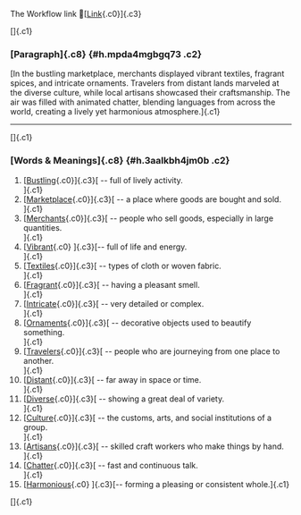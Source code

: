 The Workflow link
👏[[Link](https://www.google.com/url?q=http://www.google.com&sa=D&source=editors&ust=1760095343669069&usg=AOvVaw1lcn1btxDx6aJEDK50s6Qs){.c0}]{.c3}

[]{.c1}

### [Paragraph]{.c8} {#h.mpda4mgbgq73 .c2}

[In the bustling marketplace, merchants displayed vibrant textiles,
fragrant spices, and intricate ornaments. Travelers from distant lands
marveled at the diverse culture, while local artisans showcased their
craftsmanship. The air was filled with animated chatter, blending
languages from across the world, creating a lively yet harmonious
atmosphere.]{.c1}

------------------------------------------------------------------------

[]{.c1}

### [Words & Meanings]{.c8} {#h.3aalkbh4jm0b .c2}

1.  [[Bustling](https://www.google.com/url?q=http://www.google.com&sa=D&source=editors&ust=1760095343669653&usg=AOvVaw1qBsZ2gS8kH0tWcuRDdGkh){.c0}]{.c3}[ --
    full of lively activity.\
    ]{.c1}
2.  [[Marketplace](https://www.google.com/url?q=http://www.google.com&sa=D&source=editors&ust=1760095343669767&usg=AOvVaw2ANs3zdrbao3aONISvgxfx){.c0}]{.c3}[ --
    a place where goods are bought and sold.\
    ]{.c1}
3.  [[Merchants](https://www.google.com/url?q=http://www.google.com&sa=D&source=editors&ust=1760095343669875&usg=AOvVaw1cHrNq4GW7dCUiyN2i8VPd){.c0}]{.c3}[ --
    people who sell goods, especially in large quantities.\
    ]{.c1}
4.  [[Vibrant](https://www.google.com/url?q=http://www.google.com&sa=D&source=editors&ust=1760095343669990&usg=AOvVaw2OKlla2JwbjSm7JPgxdpyq){.c0}
    ]{.c3}[-- full of life and energy.\
    ]{.c1}
5.  [[Textiles](https://www.google.com/url?q=http://www.google.com&sa=D&source=editors&ust=1760095343670094&usg=AOvVaw2DCwieQpFoW6tM6_de0Yxn){.c0}]{.c3}[ --
    types of cloth or woven fabric.\
    ]{.c1}
6.  [[Fragrant](https://www.google.com/url?q=http://www.google.com&sa=D&source=editors&ust=1760095343670191&usg=AOvVaw1yLVIxNjfYUNCL3bAhPk4C){.c0}]{.c3}[ --
    having a pleasant smell.\
    ]{.c1}
7.  [[Intricate](https://www.google.com/url?q=http://www.google.com&sa=D&source=editors&ust=1760095343670280&usg=AOvVaw2vf6j6XRYrDuyfy0alYIjZ){.c0}]{.c3}[ --
    very detailed or complex.\
    ]{.c1}
8.  [[Ornaments](https://www.google.com/url?q=http://www.google.com&sa=D&source=editors&ust=1760095343670371&usg=AOvVaw0yvDkO5CTal2Qmr7IDZ8mz){.c0}]{.c3}[ --
    decorative objects used to beautify something.\
    ]{.c1}
9.  [[Travelers](https://www.google.com/url?q=http://www.google.com&sa=D&source=editors&ust=1760095343670486&usg=AOvVaw1EOne2k_jCBRANVUWHkIS-){.c0}]{.c3}[ --
    people who are journeying from one place to another.\
    ]{.c1}
10. [[Distant](https://www.google.com/url?q=http://www.google.com&sa=D&source=editors&ust=1760095343670608&usg=AOvVaw2xbNcZS_5NZAAZ3jwZZkXh){.c0}]{.c3}[ --
    far away in space or time.\
    ]{.c1}
11. [[Diverse](https://www.google.com/url?q=http://www.google.com&sa=D&source=editors&ust=1760095343670702&usg=AOvVaw1Dhe1qUjYo4MS1n7X9NXLV){.c0}]{.c3}[ --
    showing a great deal of variety.\
    ]{.c1}
12. [[Culture](https://www.google.com/url?q=http://www.google.com&sa=D&source=editors&ust=1760095343670827&usg=AOvVaw3_8sV25pMdR9pgJ4BxPpxK){.c0}]{.c3}[ --
    the customs, arts, and social institutions of a group.\
    ]{.c1}
13. [[Artisans](https://www.google.com/url?q=http://www.google.com&sa=D&source=editors&ust=1760095343670947&usg=AOvVaw3JcgXz6K58Ac8ff4VZG4xC){.c0}]{.c3}[ --
    skilled craft workers who make things by hand.\
    ]{.c1}
14. [[Chatter](https://www.google.com/url?q=http://www.google.com&sa=D&source=editors&ust=1760095343671082&usg=AOvVaw21VKc47y6D9ucbimO6USs8){.c0}]{.c3}[ --
    fast and continuous talk.\
    ]{.c1}
15. [[Harmonious](https://www.google.com/url?q=http://www.google.com&sa=D&source=editors&ust=1760095343671177&usg=AOvVaw2Y3VHU3mIzc3km2LayvbJ_){.c0}
    ]{.c3}[-- forming a pleasing or consistent whole.]{.c1}

[]{.c1}
